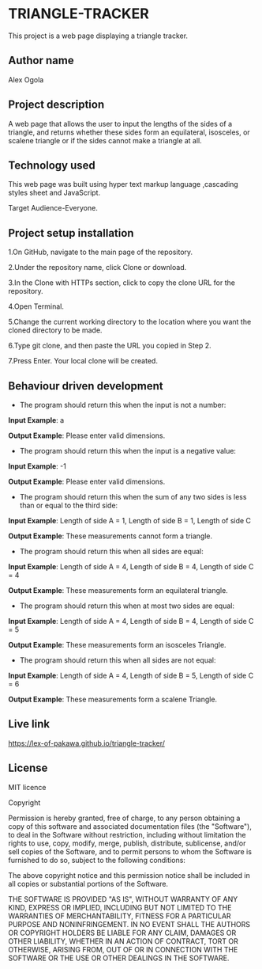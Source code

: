 # TRIANGLE-TRACKER

 This project is a web page displaying a triangle tracker.

## Author name

Alex Ogola

## Project description

A web page that allows the user to input the lengths of the sides of a triangle, and returns whether these sides form an equilateral, isosceles, or scalene triangle or if the sides cannot make a triangle at all.

## Technology used

This web page was built using hyper text markup language ,cascading styles sheet and JavaScript.

Target Audience-Everyone.


## Project setup installation

1.On GitHub, navigate to the main page of the repository.

2.Under the repository name, click Clone or download.

3.In the Clone with HTTPs section, click  to copy the clone URL for the repository.

4.Open Terminal.

5.Change the current working directory to the location where you want the cloned directory to be made.

6.Type git clone, and then paste the URL you copied in Step 2.

7.Press Enter. Your local clone will be created.

## Behaviour driven development
* The program should return this when the input is not a number:

**Input Example**: a

**Output Example**: Please enter valid dimensions.

* The program should return this when the input is a negative value:

**Input Example**: -1

**Output Example**: Please enter valid dimensions.

* The program should return this when the sum of any two sides is less than or equal to the third side:

**Input Example**: Length of side A = 1, Length of side B = 1, Length of side C

**Output Example**: These measurements cannot form a triangle.

* The program should return this when all sides are equal:

**Input Example**: Length of side A = 4, Length of side B = 4, Length of side C = 4

**Output Example**: These measurements form an equilateral triangle.

* The program should return this when at most two sides are equal:

**Input Example**: Length of side A = 4, Length of side B = 4, Length of side C = 5

**Output Example**: These measurements form an isosceles Triangle.

* The program should return this when all sides are not equal:

**Input Example**: Length of side A = 4, Length of side B = 5, Length of side C = 6

**Output Example**: These measurements form a scalene Triangle.

## Live link

https://lex-of-pakawa.github.io/triangle-tracker/


## License
MIT licence

Copyright <YEAR> <COPYRIGHT HOLDER>

Permission is hereby granted, free of charge, to any person obtaining a copy of this software and associated documentation files (the "Software"), to deal in the Software without restriction, including without limitation the rights to use, copy, modify, merge, publish, distribute, sublicense, and/or sell copies of the Software, and to permit persons to whom the Software is furnished to do so, subject to the following conditions:

The above copyright notice and this permission notice shall be included in all copies or substantial portions of the Software.

THE SOFTWARE IS PROVIDED "AS IS", WITHOUT WARRANTY OF ANY KIND, EXPRESS OR IMPLIED, INCLUDING BUT NOT LIMITED TO THE WARRANTIES OF MERCHANTABILITY, FITNESS FOR A PARTICULAR PURPOSE AND NONINFRINGEMENT. IN NO EVENT SHALL THE AUTHORS OR COPYRIGHT HOLDERS BE LIABLE FOR ANY CLAIM, DAMAGES OR OTHER LIABILITY, WHETHER IN AN ACTION OF CONTRACT, TORT OR OTHERWISE, ARISING FROM, OUT OF OR IN CONNECTION WITH THE SOFTWARE OR THE USE OR OTHER DEALINGS IN THE SOFTWARE.
